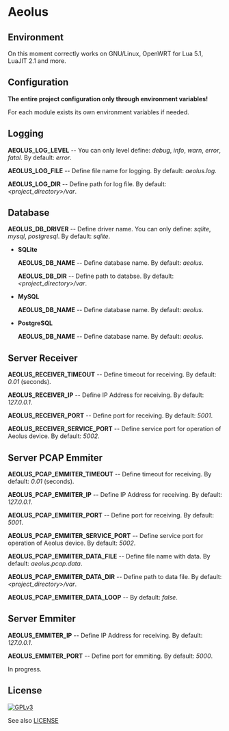 Aeolus
======


Environment
-------

On this moment correctly works on GNU/Linux, OpenWRT for Lua 5.1, LuaJIT 2.1 and more.


Configuration
-------

**The entire project configuration only through environment variables!**

For each module exists its own environment variables if needed.

Logging
-------

**AEOLUS_LOG_LEVEL** -- You can only level define: *debug*, *info*, *warn*, *error*, *fatal*. By default: *error*.

**AEOLUS_LOG_FILE** -- Define file name for logging. By default: *aeolus.log*.

**AEOLUS_LOG_DIR** -- Define path for log file. By default: *<project_directory>/var*.


Database
-------

**AEOLUS_DB_DRIVER** -- Define driver name. You can only define: *sqlite*, *mysql*, *postgresql*. By default: *sqlite*.


 * **SQLite**

    **AEOLUS_DB_NAME** -- Define database name. By default: *aeolus*.

    **AEOLUS_DB_DIR** -- Define path to databse. By default: *<project_directory>/var*.

 * **MySQL**

    **AEOLUS_DB_NAME** -- Define database name. By default: *aeolus*.

 * **PostgreSQL**

    **AEOLUS_DB_NAME** -- Define database name. By default: *aeolus*.


Server Receiver
-------

**AEOLUS_RECEIVER_TIMEOUT** -- Define timeout for receiving. By default: *0.01* (seconds).

**AEOLUS_RECEIVER_IP** -- Define IP Address for receiving. By default: *127.0.0.1*.

**AEOLUS_RECEIVER_PORT** -- Define port for receiving. By default: *5001*.

**AEOLUS_RECEIVER_SERVICE_PORT** -- Define service port for operation of Aeolus device. By default: *5002*.


Server PCAP Emmiter
-------

**AEOLUS_PCAP_EMMITER_TIMEOUT** -- Define timeout for receiving. By default: *0.01* (seconds).

**AEOLUS_PCAP_EMMITER_IP** -- Define IP Address for receiving. By default: *127.0.0.1*.

**AEOLUS_PCAP_EMMITER_PORT** -- Define port for receiving. By default: *5001*.

**AEOLUS_PCAP_EMMITER_SERVICE_PORT** -- Define service port for operation of Aeolus device. By default: *5002*.

**AEOLUS_PCAP_EMMITER_DATA_FILE** -- Define file name with data. By default: *aeolus.pcap.data*.

**AEOLUS_PCAP_EMMITER_DATA_DIR** -- Define path to data file. By default: *<project_directory>/var*.

**AEOLUS_PCAP_EMMITER_DATA_LOOP** -- By default: *false*.


Server Emmiter
-------

**AEOLUS_EMMITER_IP** -- Define IP Address for receiving. By default: *127.0.0.1*.

**AEOLUS_EMMITER_PORT** -- Define port for emmiting. By default: *5000*.


In progress.


License
-------

[![GPLv3](http://www.gnu.org/graphics/gplv3-88x31.png)](http://www.gnu.org/licenses/gpl-3.0.txt)

See also [LICENSE](LICENSE)
